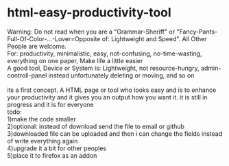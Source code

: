 # html-easy-productivity-tool
Warning: Do not read when you are a "Grammar-Sheriff" or "Fancy-Pants-Full-Of-Color-...-Lover=Opposite of: Lightweight and Speed". All Other People are welcome.<br>
For: productivity, minimalistic, easy, not-confusing, no-time-wasting, everything on one paper, Make life a little easier<br>
A good tool, Device or System is: Lightweight, not resource-hungry, admin-controll-panel instead unfortunately deleting or moving, and so on<br>
<br>its a first concept. A HTML page or tool who looks easy and is to enhance your productivity and it gives you an output how you want it.
it is still in progress
and
it is for everyone<br>
todo:<br>
1)make the code smaller<br>
2)optional: instead of download send the file to email or github<br>
3)downloaded file can be uploaded and then i can change the fields instead of write everything again<br>
4)upgrade it a bit for other peoples<br>
5)place it to firefox as an addon
